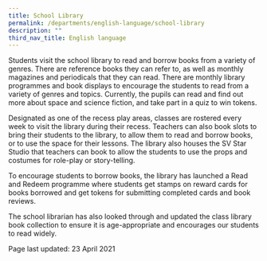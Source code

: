 ```yaml
---
title: School Library
permalink: /departments/english-language/school-library
description: ""
third_nav_title: English language
---
```

<p>Students visit the school library to read and borrow books from a variety of genres. There are reference books they can refer to, as well as monthly magazines and periodicals that they can read. There are monthly library programmes and book displays to encourage the students to read from a variety of genres and topics. Currently, the pupils can read and find out more about space and science fiction, and take part in a quiz to win tokens.</p>
<p>Designated as one of the recess play areas, classes are rostered every week to visit the library during their recess. Teachers can also book slots to bring their students to the library, to allow them to read and borrow books, or to use the space for their lessons. The library also houses the SV Star Studio that teachers can book to allow the students to use the props and costumes for role-play or story-telling.</p>
<p>To encourage students to borrow books, the library has launched a Read and Redeem programme where students get stamps on reward cards for books borrowed and get tokens for submitting completed cards and book reviews.&nbsp;</p>
<p>The school librarian has also looked through and updated the class library book collection to ensure it is age-appropriate and encourages our students to read widely.</p>
<p>Page last updated: 23 April 2021</p>